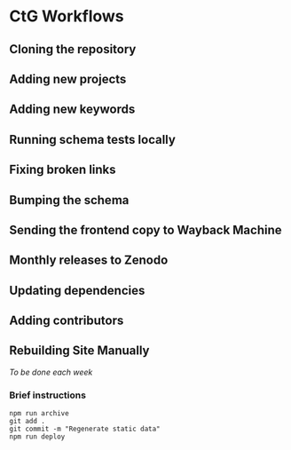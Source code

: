 # CtG Workflows

## Cloning the repository 

## Adding new projects  

## Adding new keywords 

## Running schema tests locally 

## Fixing broken links 

## Bumping the schema

## Sending the frontend copy to Wayback Machine 

## Monthly releases to Zenodo 

## Updating dependencies

## Adding contributors 

## Rebuilding Site Manually

*To be done each week*

### Brief instructions

    npm run archive
    git add .
    git commit -m "Regenerate static data"
    npm run deploy